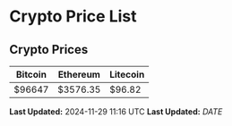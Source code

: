 # Crypto Price List

## Crypto Prices
| Bitcoin | Ethereum | Litecoin |
| ------- | -------- | -------- |
| $96647 | $3576.35 | $96.82 |
**Last Updated:** 2024-11-29 11:16 UTC
**Last Updated:** $DATE$
